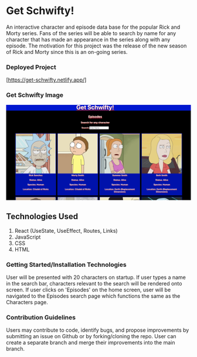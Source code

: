 # Get Schwifty!

An interactive character and episode data base for the popular Rick and Morty series. Fans of the series will be able to search by name for any character that has made an appearance in the series along with any episode. The motivation for this project was the release of the new season of Rick and Morty since this is an on-going series.

### Deployed Project

[https://get-schwifty.netlify.app/]

### Get Schwifty Image

![Get Schwifty](public/Schwifty.png)

## Technologies Used

1. React (UseState, UseEffect, Routes, Links)
2. JavaScript
3. CSS
4. HTML

### Getting Started/Installation Technologies

User will be presented with 20 characters on startup. If user types a name in the search bar, characters relevant to the search will be rendered onto screen. If user clicks on 'Episodes' on the home screen, user will be navigated to the Episodes search page which functions the same as the Characters page.

### Contribution Guidelines

Users may contribute to code, identify bugs, and propose improvements by submitting an issue on Github or by forking/cloning the repo. User can create a separate branch and merge their improvements into the main branch.
